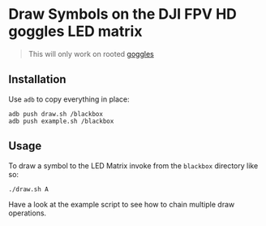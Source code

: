 # Draw Symbols on the DJI FPV HD goggles LED matrix

> This will only work on rooted [goggles](https://github.com/fpv-wtf/margerine)

## Installation
Use `adb` to copy everything in place:

```
adb push draw.sh /blackbox
adb push example.sh /blackbox
```

## Usage
To draw a symbol to the LED Matrix invoke from the `blackbox` directory like so:

```
./draw.sh A
```

Have a look at the example script to see how to chain multiple draw operations.
